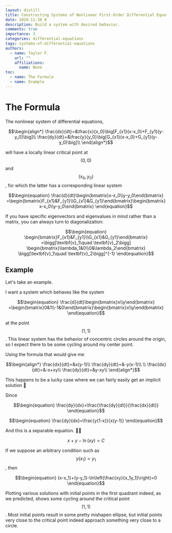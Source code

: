 ```yaml
---
layout: distill
title: Constructing Systems of Nonlinear First-Order Differential Equations to Model Population Dynamics
date: 2020-11-30 0
description: Build a system with desired behavior.
comments: true
importance: 3
categories: differential-equations
tags: systems-of-differential-equations
authors:  
  - name: Taylor F.
    url: ""
    affiliations:
      name: None
toc:
  - name: The Formula
  - name: Example
---
```


# The Formula

The nonlinear system of differential equations,

$$\begin{align*}
\frac{dx}{dt}=&\frac{x}{x_0}\big[F_{x1}(x-x_0)+F_{y1}(y-y_0)\big]\\
\frac{dy}{dt}=&\frac{y}{y_0}\big[G_{x1}(x-x_0)+G_{y1}(y-y_0)\big]\\
\end{align*}$$

will have a locally linear critical point at $$(0,0)$$ and $$(x_0,y_0)$$, for which the latter has a corresponding linear system

$$\begin{equation}
\frac{d}{dt}\begin{bmatrix}x-x_0\\y-y_0\end{bmatrix}
=\begin{bmatrix}F_{x1}&F_{y1}\\G_{x1}&G_{y1}\end{bmatrix}\begin{bmatrix}x-x_0\\y-y_0\end{bmatrix}
\end{equation}$$

If you have specific eigenvectors and eigenvalues in mind rather than a matrix, you can always turn to diagonalization:

$$\begin{equation}
\begin{bmatrix}F_{x1}&F_{y1}\\G_{x1}&G_{y1}\end{bmatrix}
=\bigg[\textbf{v}_1\quad \textbf{v}_2\bigg]
\begin{bmatrix}\lambda_1&0\\0&\lambda_2\end{bmatrix}
\bigg[\textbf{v}_1\quad \textbf{v}_2\bigg]^{-1}
\end{equation}$$

## Example

Let's take an example.

I want a system which behaves like the system

$$\begin{equation}
\frac{d}{dt}\begin{bmatrix}x\\y\end{bmatrix}
=\begin{bmatrix}0&1\\-1&0\end{bmatrix}\begin{bmatrix}x\\y\end{bmatrix}
\end{equation}$$

at the point $$(1,1)$$. This linear system has the behavior of concentric circles around the origin, so I expect there to be some cycling around my center point.

Using the formula that would give me

$$\begin{align*}
\frac{dx}{dt}=&x(y-1)\\
\frac{dy}{dt}=&-y(x-1)\\
\\
\frac{dx}{dt}=&-x+xy\\
\frac{dy}{dt}=&y-xy\\
\end{align*}$$

This happens to be a lucky case where we can fairly easily get an implicit solution :eyes:

Since 

$$\begin{equation}
\frac{dy}{dx}=\frac{\frac{dy}{dt}}{\frac{dx}{dt}}
\end{equation}$$

$$\begin{equation}
\frac{dy}{dx}=\frac{y(1-x)}{x(y-1)}
\end{equation}$$

And this is a separable equation. :eyes::eyes:

$$\begin{equation}
x+y-\ln(xy)=C
\end{equation}$$

If we suppose an arbitrary condition such as $$y(x_1)=y_1$$, then

$$\begin{equation}
(x-x_1)+(y-y_1)-\ln\left(\frac{xy}{x_1y_1}\right)=0
\end{equation}$$

Plotting various solutions with initial points in the first quadrant indeed, as we predicted, shows some cycling around the critical point $$(1,1)$$. Most initial points result in some pretty mishapen ellipse, but initial points very close to the critical point indeed approach something very close to a circle.